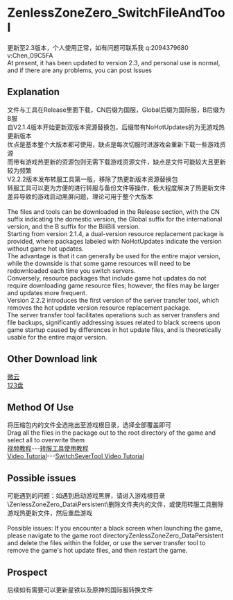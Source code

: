 # ZenlessZoneZero_SwitchFileAndTool
更新至2.3版本，个人使用正常，如有问题可联系我 q:2094379680  v:Chen_09C5FA<br>
At present, it has been updated to version 2.3, and personal use is normal, and if there are any problems, you can post Issues<br>

Explanation
-------------
文件与工具在Release里面下载，CN后缀为国服，Global后缀为国际服，B后缀为B服<br>
自V2.1.4版本开始更新双版本资源替换包，后缀带有NoHotUpdates的为无游戏热更新版本<br>
优点是基本整个大版本都可使用，缺点是每次切服时进游戏会重新下载一些游戏资源<br>
而带有游戏热更新的资源包则无需下载游戏资源文件，缺点是文件可能较大且更新较为频繁<br>
V2.2.2版本发布转服工具第一版，移除了热更新版本资源替换包<br>
转服工具可以更为方便的进行转服与备份文件等操作，极大程度解决了热更新文件差异导致的游戏启动黑屏问题，理论可用于整个大版本<br>
<br>
The files and tools can be downloaded in the Release section, with the CN suffix indicating the domestic version, the Global suffix for the international version, and the B suffix for the BiliBili version.<br>
Starting from version 2.1.4, a dual-version resource replacement package is provided, where packages labeled with NoHotUpdates indicate the version without game hot updates.<br>
The advantage is that it can generally be used for the entire major version, while the downside is that some game resources will need to be redownloaded each time you switch servers.<br>
Conversely, resource packages that include game hot updates do not require downloading game resource files; however, the files may be larger and updates more frequent.<br>
Version 2.2.2 introduces the first version of the server transfer tool, which removes the hot update version resource replacement package.<br>
The server transfer tool facilitates operations such as server transfers and file backups, significantly addressing issues related to black screens upon game startup caused by differences in hot update files, and is theoretically usable for the entire major version.<br>

Other Download link
-----------------------
[微云](https://share.weiyun.com/iL9dpjKL)<br>
[123盘](https://www.123684.com/s/222Ijv-s1xFd)<br>

Method Of Use
-----------------
将压缩包内的文件全选拖出至游戏根目录，选择全部覆盖即可<br>
Drag all the files in the package out to the root directory of the game and select all to overwrite them<br>
[视频教程](https://www.bilibili.com/video/BV1RY8EzqEYz)---[转服工具使用教程](https://www.bilibili.com/video/BV1fRHSz5EEm)<br>
[Video Tutorial](https://www.bilibili.com/video/BV1RY8EzqEYz)---[SwitchSeverTool Video Tutorial](https://www.bilibili.com/video/BV1fRHSz5EEm)<br>

Possible issues
--------------------
可能遇到的问题：如遇到启动游戏黑屏，请进入游戏根目录\ZenlessZoneZero_Data\Persistent\删除文件夹内的文件，或使用转服工具删除游戏热更新文件，然后重启游戏<br>
<br>
Possible issues: If you encounter a black screen when launching the game, please navigate to the game root directoryZenlessZoneZero_DataPersistent and delete the files within the folder, or use the server transfer tool to remove the game's hot update files, and then restart the game.<br>

Prospect
----------
后续如有需要可以更新星铁以及原神的国际服转换文件<br>